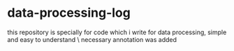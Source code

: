 # data-processing-log
this repository is specially for code which i write for data processing, simple and easy to understand \\
necessary annotation was added
